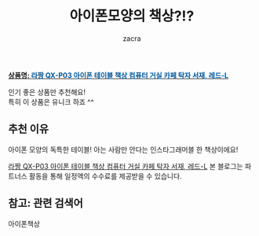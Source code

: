 ﻿---
layout: post
title:  "아이폰모양의 책상?!?"
author: zacra
categories: [ 아이템 ]
tags: [아이폰책상]
image: https://static.coupangcdn.com/image/vendor_inventory/images/2019/03/12/11/6/bc6aa1f8-873c-4b0a-8469-51e08c3944ac.jpg 
description: "쿠팡에서 아이폰책상 관련 상품으로 가장 고객 선호도가 높은 제품 중 하나입니다."
---

<a href="https://link.coupang.com/re/AFFSDP?lptag=AF8407795&pageKey=196797607&itemId=566986972&vendorItemId=4488309861&traceid=V0-153-f351a1ceb3ac0093"><b>상품명: <font color='#01579B'>라짱 QX-P03 아이폰 테이블 책상 컴퓨터 거실 카페 탁자 서재, 레드-L</font></b></a>

인기 좋은 상품만 추천해요!<br/>
특히 이 상품은 유니크 하죠 ^^<br/>


## 추천 이유 
아이폰 모양의 독특한 테이블!
아는 사람만 안다는 인스타그래머블 한 책상이에요!

<a href="https://link.coupang.com/re/AFFSDP?lptag=AF8407795&pageKey=196797607&itemId=566986972&vendorItemId=4488309861&traceid=V0-153-f351a1ceb3ac0093">라짱 QX-P03 아이폰 테이블 책상 컴퓨터 거실 카페 탁자 서재, 레드-L</a>
본 블로그는 파트너스 활동을 통해 일정액의 수수료를 제공받을 수 있습니다.

## 참고: 관련 검색어    
아이폰책상